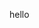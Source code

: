 
<!DOCTYPE html>
<html lang="en"><head>
<head>
  <title>Dominik Waldowski Porfolio</title>
  </head>
  <body>
  <p> hello</p>
  </body>
  </html>

  
  

